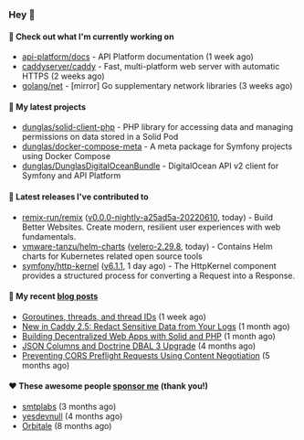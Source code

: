 ### Hey 👋

#### 👷 Check out what I'm currently working on

- [api-platform/docs](https://github.com/api-platform/docs) - API Platform documentation (1 week ago)
- [caddyserver/caddy](https://github.com/caddyserver/caddy) - Fast, multi-platform web server with automatic HTTPS (2 weeks ago)
- [golang/net](https://github.com/golang/net) - [mirror] Go supplementary network libraries (3 weeks ago)

#### 🌱 My latest projects

- [dunglas/solid-client-php](https://github.com/dunglas/solid-client-php) - PHP library for accessing data and managing permissions on data stored in a Solid Pod
- [dunglas/docker-compose-meta](https://github.com/dunglas/docker-compose-meta) - A meta package for Symfony projects using Docker Compose
- [dunglas/DunglasDigitalOceanBundle](https://github.com/dunglas/DunglasDigitalOceanBundle) - DigitalOcean API v2 client for Symfony and API Platform

#### 🔭 Latest releases I've contributed to

- [remix-run/remix](https://github.com/remix-run/remix) ([v0.0.0-nightly-a25ad5a-20220610](https://github.com/remix-run/remix/releases/tag/v0.0.0-nightly-a25ad5a-20220610), today) - Build Better Websites. Create modern, resilient user experiences with web fundamentals.
- [vmware-tanzu/helm-charts](https://github.com/vmware-tanzu/helm-charts) ([velero-2.29.8](https://github.com/vmware-tanzu/helm-charts/releases/tag/velero-2.29.8), today) - Contains Helm charts for Kubernetes related open source tools
- [symfony/http-kernel](https://github.com/symfony/http-kernel) ([v6.1.1](https://github.com/symfony/http-kernel/releases/tag/v6.1.1), 1 day ago) - The HttpKernel component provides a structured process for converting a Request into a Response.

#### 📜 My recent [blog posts](https://dunglas.fr)

- [Goroutines, threads, and thread IDs](https://dunglas.fr/2022/05/goroutines-threads-and-thread-ids/) (1 week ago)
- [New in Caddy 2.5: Redact Sensitive Data from Your Logs](https://dunglas.fr/2022/04/caddy-logging-security-improvements/) (1 month ago)
- [Building Decentralized Web Apps with Solid and PHP](https://dunglas.fr/2022/04/building-decentralized-web-apps-with-solid-and-php/) (1 month ago)
- [JSON Columns and Doctrine DBAL 3 Upgrade](https://dunglas.fr/2022/01/json-columns-and-doctrine-dbal-3-upgrade/) (4 months ago)
- [Preventing CORS Preflight Requests Using Content Negotiation](https://dunglas.fr/2022/01/preventing-cors-preflight-requests-using-content-negotiation/) (5 months ago)

#### ❤️ These awesome people [sponsor me](https://github.com/sponsors/dunglas) (thank you!)

- [smtplabs](https://github.com/smtplabs) (3 months ago)
- [yesdevnull](https://github.com/yesdevnull) (4 months ago)
- [Orbitale](https://github.com/Orbitale) (8 months ago)
